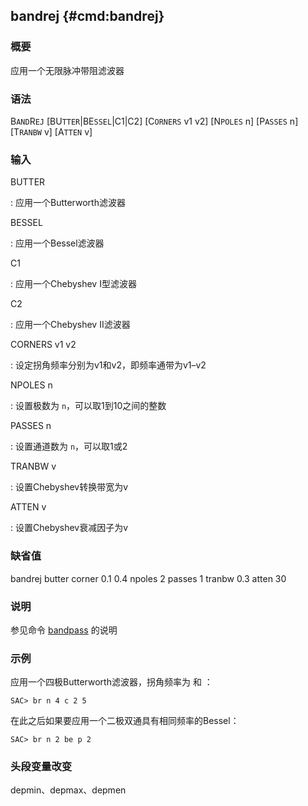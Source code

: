 ## bandrej {#cmd:bandrej}

### 概要

应用一个无限脉冲带阻滤波器

### 语法

B`AND`R`EJ` \[BU`TTER`|BE`SSEL`|C1|C2\] \[C`ORNERS` v1 v2\] \[N`POLES`
n\] \[P`ASSES` n\] \[T`RANBW` v\] \[A`TTEN` v\]

### 输入

BUTTER

:   应用一个Butterworth滤波器

BESSEL

:   应用一个Bessel滤波器

C1

:   应用一个Chebyshev I型滤波器

C2

:   应用一个Chebyshev II滤波器

CORNERS v1 v2

:   设定拐角频率分别为v1和v2，即频率通带为v1–v2

NPOLES n

:   设置极数为 `n`，可以取1到10之间的整数

PASSES n

:   设置通道数为 `n`，可以取1或2

TRANBW v

:   设置Chebyshev转换带宽为v

ATTEN v

:   设置Chebyshev衰减因子为v

### 缺省值

bandrej butter corner 0.1 0.4 npoles 2 passes 1 tranbw 0.3 atten 30

### 说明

参见命令 [bandpass](/commands/bandpass.html) 的说明

### 示例

应用一个四极Butterworth滤波器，拐角频率为 和 ：

``` {.bash}
SAC> br n 4 c 2 5
```

在此之后如果要应用一个二极双通具有相同频率的Bessel：

``` {.bash}
SAC> br n 2 be p 2
```

### 头段变量改变

depmin、depmax、depmen
